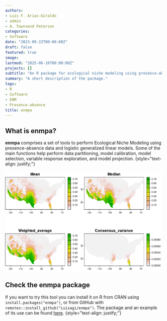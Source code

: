 ```yaml
---
authors:
- Luis F. Arias-Giraldo
- admin
- A. Townsend Peterson
categories:
- Software
date: "2023-09-22T00:00:00Z"
draft: false
featured: true
image: 
lastmod: "2025-06-16T00:00:00Z"
projects: []
subtitle: "An R package for ecological niche modeling using presence-absence data"
summary: "A short description of the package."
tags:
- R
- Software
- ENM
- Presence-absence
title: enmpa
---
```


## What is enmpa?

**enmpa** comprises a set of tools to perform Ecological Niche Modeling using 
presence-absence data and logistic generalized linear models. Some of the main 
functions help perform data partitioning, model calibration, model selection, 
variable response exploration, and model projection. 
{style="text-align: justify;"}

<img src="res_example.png" align="center"/>

<br>

## Check the enmpa package

If you want to try this tool you can install it on R from CRAN using 
`install.packages("enmpa")`, or from GitHub with 
`remotes::install_github("Luisagi/enmpa")`. The package and an example of its 
use can be found [here](https://github.com/Luisagi/enmpa).
{style="text-align: justify;"}

<br>